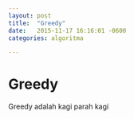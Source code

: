 ```yaml
---
layout: post
title:  "Greedy"
date:   2015-11-17 16:16:01 -0600
categories: algoritma

---
```


# Greedy

Greedy adalah kagi parah
kagi
